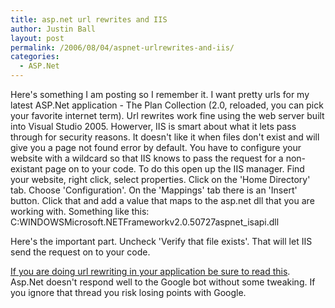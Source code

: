```yaml
---
title: asp.net url rewrites and IIS
author: Justin Ball
layout: post
permalink: /2006/08/04/aspnet-urlrewrites-and-iis/
categories:
  - ASP.Net
---
```


Here's something I am posting so I remember it. I want pretty urls for my latest ASP.Net application - The Plan Collection (2.0, reloaded, you can pick your favorite internet term). Url rewrites work fine using the web server built into Visual Studio 2005. Howerver, IIS is smart about what it lets pass through for security reasons. It doesn't like it when files don't exist and will give you a page not found error by default. You have to configure your website with a wildcard so that IIS knows to pass the request for a non-existant page on to your code. To do this open up the IIS manager. Find your website, right click, select properties. Click on the 'Home Directory' tab. Choose 'Configuration'. On the 'Mappings' tab there is an 'Insert' button. Click that and add a value that maps to the asp.net dll that you are working with. Something like this:
C:WINDOWSMicrosoft.NETFrameworkv2.0.50727aspnet_isapi.dll

Here's the important part. Uncheck 'Verify that file exists'. That will let IIS send the request on to your code.

[If you are doing url rewriting in your application be sure to read this][1]. Asp.Net doesn't respond well to the Google bot without some tweaking. If you ignore that thread you risk losing points with Google.

 [1]: http://communityserver.org/forums/1/536640/ShowThread.aspx